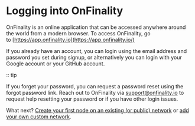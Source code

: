 # Logging into OnFinality

OnFinality is an online application that can be accessed anywhere around the world from a modern browser. To access OnFinality, go to [https://app.onfinality.io](https://app.onfinality.io/)

If you already have an account, you can login using the email address and password you set during signup, or alternatively you can login with your Google account or your GitHub account.

:: tip

If you forget your password, you can request a password reset using the forgot password link. Reach out to OnFinality via support@onfinality.io to request help resetting your password or if you have other login issues.


What next? [Create your first node on an existing (or public) network](https://support.onfinality.io/hc/en-us/articles/900001593946) or [add your own custom network](https://support.onfinality.io/hc/en-us/articles/900001047926).
